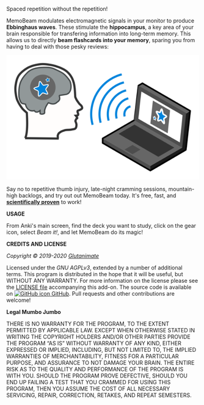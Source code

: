 <!-- BANNER -->

Spaced repetition without the repetition!

MemoBeam modulates electromagnetic signals in your monitor to produce <b>Ebbinghaus waves</b>. These stimulate the <b>hippocampus</b>, a key area of your brain responsible for transfering information into long-term memory. This allows us to directly <b>beam flashcards into your memory</b>, sparing you from having to deal with those pesky reviews:

![](https://raw.githubusercontent.com/glutanimate/memobeam/master/resources/icons/logo.png)

Say no to repetitive thumb injury, late-night cramming sessions, mountain-high backlogs, and try out out MemoBeam today. It's free, fast, and **[scientifically proven](https://raw.githubusercontent.com/glutanimate/memobeam/master/screenshots/science.png)** to work!


**USAGE**

From Anki's main screen, find the deck you want to study, click on the gear icon, select _Beam it!_, and let MemoBeam do its magic!

<!-- CHANGELOG -->

**CREDITS AND LICENSE**

*Copyright © 2019-2020 [Glutanimate](https://glutanimate.com/)*

Licensed under the _GNU AGPLv3_, extended by a number of additional terms. This program is distributed in the hope that it will be useful, but WITHOUT ANY WARRANTY. For more information on the license please see the [LICENSE file](https://github.com/glutanimate/memobeam/blob/master/LICENSE) accompanying this add-on. The source code is available on [![GitHub icon](https://glutanimate.com/logos/github.svg) GitHub](https://github.com/glutanimate/memobeam). Pull requests and other contributions are welcome!

**Legal Mumbo Jumbo**

THERE IS NO WARRANTY FOR THE PROGRAM, TO THE EXTENT PERMITTED BY APPLICABLE LAW. EXCEPT WHEN OTHERWISE STATED IN WRITING THE COPYRIGHT HOLDERS AND/OR OTHER PARTIES PROVIDE THE PROGRAM “AS IS” WITHOUT WARRANTY OF ANY KIND, EITHER EXPRESSED OR IMPLIED, INCLUDING, BUT NOT LIMITED TO, THE IMPLIED WARRANTIES OF MERCHANTABILITY, FITNESS FOR A PARTICULAR PURPOSE, AND ASSURANCE TO NOT DAMAGE YOUR BRAIN. THE ENTIRE RISK AS TO THE QUALITY AND PERFORMANCE OF THE PROGRAM IS WITH YOU. SHOULD THE PROGRAM PROVE DEFECTIVE, SHOULD YOU END UP FAILING A TEST THAT YOU CRAMMED FOR USING THIS PROGRAM, THEN YOU ASSUME THE COST OF ALL NECESSARY SERVICING, REPAIR, CORRECTION, RETAKES, AND REPEAT SEMESTERS.
